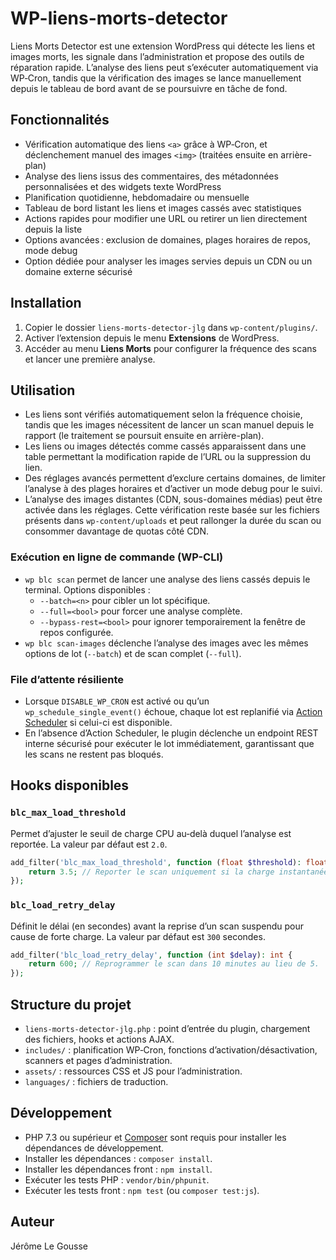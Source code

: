 # WP-liens-morts-detector

Liens Morts Detector est une extension WordPress qui détecte les liens et images morts, les signale dans l’administration et propose des outils de réparation rapide. L’analyse des liens peut s’exécuter automatiquement via WP‑Cron, tandis que la vérification des images se lance manuellement depuis le tableau de bord avant de se poursuivre en tâche de fond.

## Fonctionnalités
- Vérification automatique des liens `<a>` grâce à WP‑Cron, et déclenchement manuel des images `<img>` (traitées ensuite en arrière-plan)
- Analyse des liens issus des commentaires, des métadonnées personnalisées et des widgets texte WordPress
- Planification quotidienne, hebdomadaire ou mensuelle
- Tableau de bord listant les liens et images cassés avec statistiques
- Actions rapides pour modifier une URL ou retirer un lien directement depuis la liste
- Options avancées : exclusion de domaines, plages horaires de repos, mode debug
- Option dédiée pour analyser les images servies depuis un CDN ou un domaine externe sécurisé

## Installation
1. Copier le dossier `liens-morts-detector-jlg` dans `wp-content/plugins/`.
2. Activer l’extension depuis le menu **Extensions** de WordPress.
3. Accéder au menu **Liens Morts** pour configurer la fréquence des scans et lancer une première analyse.

## Utilisation
- Les liens sont vérifiés automatiquement selon la fréquence choisie, tandis que les images nécessitent de lancer un scan manuel depuis le rapport (le traitement se poursuit ensuite en arrière-plan).
- Les liens ou images détectés comme cassés apparaissent dans une table permettant la modification rapide de l’URL ou la suppression du lien.
- Des réglages avancés permettent d’exclure certains domaines, de limiter l’analyse à des plages horaires et d’activer un mode debug pour le suivi.
- L’analyse des images distantes (CDN, sous-domaines médias) peut être activée dans les réglages. Cette vérification reste basée sur les fichiers présents dans `wp-content/uploads` et peut rallonger la durée du scan ou consommer davantage de quotas côté CDN.

### Exécution en ligne de commande (WP-CLI)
- `wp blc scan` permet de lancer une analyse des liens cassés depuis le terminal. Options disponibles :
  - `--batch=<n>` pour cibler un lot spécifique.
  - `--full=<bool>` pour forcer une analyse complète.
  - `--bypass-rest=<bool>` pour ignorer temporairement la fenêtre de repos configurée.
- `wp blc scan-images` déclenche l’analyse des images avec les mêmes options de lot (`--batch`) et de scan complet (`--full`).

### File d’attente résiliente
- Lorsque `DISABLE_WP_CRON` est activé ou qu’un `wp_schedule_single_event()` échoue, chaque lot est replanifié via [Action Scheduler](https://actionscheduler.org/) si celui-ci est disponible.
- En l’absence d’Action Scheduler, le plugin déclenche un endpoint REST interne sécurisé pour exécuter le lot immédiatement, garantissant que les scans ne restent pas bloqués.

## Hooks disponibles
### `blc_max_load_threshold`
Permet d’ajuster le seuil de charge CPU au‑delà duquel l’analyse est reportée. La valeur par défaut est `2.0`.

```php
add_filter('blc_max_load_threshold', function (float $threshold): float {
    return 3.5; // Reporter le scan uniquement si la charge instantanée dépasse 3.5.
});
```

### `blc_load_retry_delay`
Définit le délai (en secondes) avant la reprise d’un scan suspendu pour cause de forte charge. La valeur par défaut est `300` secondes.

```php
add_filter('blc_load_retry_delay', function (int $delay): int {
    return 600; // Reprogrammer le scan dans 10 minutes au lieu de 5.
});
```

## Structure du projet
- `liens-morts-detector-jlg.php` : point d’entrée du plugin, chargement des fichiers, hooks et actions AJAX.
- `includes/` : planification WP‑Cron, fonctions d’activation/désactivation, scanners et pages d’administration.
- `assets/` : ressources CSS et JS pour l’administration.
- `languages/` : fichiers de traduction.

## Développement
- PHP 7.3 ou supérieur et [Composer](https://getcomposer.org/) sont requis pour installer les dépendances de développement.
- Installer les dépendances : `composer install`.
- Installer les dépendances front : `npm install`.
- Exécuter les tests PHP : `vendor/bin/phpunit`.
- Exécuter les tests front : `npm test` (ou `composer test:js`).

## Auteur
Jérôme Le Gousse
